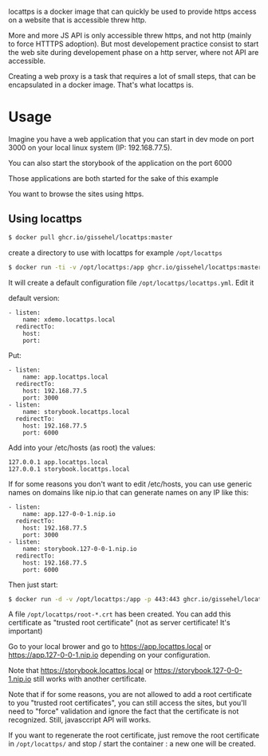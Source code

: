 locattps is a docker image that can quickly be used to provide https access on a website that is accessible threw http.

More and more JS API is only accessible threw https, and not http (mainly to force HTTTPS adoption).
But most developement practice consist to start the web site during developement phase on a http server, where not API are accessible.

Creating a web proxy is a task that requires a lot of small steps, that can be encapsulated in a docker image. That's what locattps is.

# Usage

Imagine you have a web application that you can start in dev mode on port 3000 on your local linux system (IP: 192.168.77.5).

You can also start the storybook of the application on the port 6000

Those applications are both started for the sake of this example

You want to browse the sites using https.

## Using locattps

```bash
$ docker pull ghcr.io/gissehel/locattps:master
```

create a directory to use with locattps for example `/opt/locattps`

```bash
$ docker run -ti -v /opt/locattps:/app ghcr.io/gissehel/locattps:master /config
```

It will create a default configuration file `/opt/locattps/locattps.yml`. Edit it

default version:

```
- listen:
    name: xdemo.locattps.local
  redirectTo:
    host:
    port:
```

Put:

```
- listen:
    name: app.locattps.local
  redirectTo:
    host: 192.168.77.5
    port: 3000
- listen:
    name: storybook.locattps.local
  redirectTo:
    host: 192.168.77.5
    port: 6000
```

Add into your /etc/hosts (as root) the values:

```
127.0.0.1 app.locattps.local
127.0.0.1 storybook.locattps.local
```

If for some reasons you don't want to edit /etc/hosts, you can use generic names on domains like nip.io that can generate names on any IP like this:

```
- listen:
    name: app.127-0-0-1.nip.io
  redirectTo:
    host: 192.168.77.5
    port: 3000
- listen:
    name: storybook.127-0-0-1.nip.io
  redirectTo:
    host: 192.168.77.5
    port: 6000
```

Then just start:

```bash
$ docker run -d -v /opt/locattps:/app -p 443:443 ghcr.io/gissehel/locattps:master
```

A file `/opt/locattps/root-*.crt` has been created. You can add this certificate as "trusted root certificate" (not as server certificate! It's important)

Go to your local brower and go to https://app.locattps.local or https://app.127-0-0-1.nip.io depending on your configuration.

Note that https://storybook.locattps.local or https://storybook.127-0-0-1.nip.io still works with another certificate.

Note that if for some reasons, you are not allowed to add a root certificate to you "trusted root certificates", you can still access the sites, but you'll need to "force" validation and ignore the fact that the certificate is not recognized. Still, javasccript API will works.

If you want to regenerate the root certificate, just remove the root certificate in `/opt/locattps/` and stop / start the container : a new one will be created.